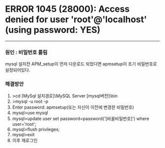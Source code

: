 <h1>ERROR 1045 (28000): Access denied for user 'root'@'localhost' (using password: YES)</h1><hr>

<h3>원인 : 비밀번호 틀림</h3>
mysql 설치전 APM_setup이 먼저 다운로드 되었다면 apmsetup이 초기 비밀번호로 설정되어있다.

<h3>해결방안</h3>
<ol>
<li>>cd [MySql 설치경로]\MySQL Server [mysql버전]\bin
<li>>mysql -u root -p
<li>Enter password: apmsetup(또는 자신이 이전에 변경한 비밀번호)
<li>mysql>use mysql
<li>mysql>update user set password=password('[바꿀비밀번호]') where user='root';
<li>mysql>flush privileges;
<li>mysql>exit
<li>이후 재로그인
</ol>
